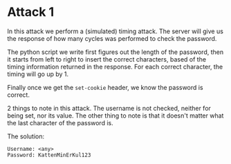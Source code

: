 # Attack 1 

In this attack we perform a (simulated) timing attack.
The server will give us the response of how many cycles was performed to check the password.

The python script we write first figures out the length of the password, then it starts from left to right to insert the correct characters, based of the timing information returned in the response. For each correct character, the timing will go up by 1.

Finally once we get the `set-cookie` header, we know the password is correct.

2 things to note in this attack. The username is not checked, neither for being set, nor its value. The other thing to note is that it doesn't matter what the last character of the password is.

The solution: 
```
Username: <any>
Password: KattenMinErKul123
```
